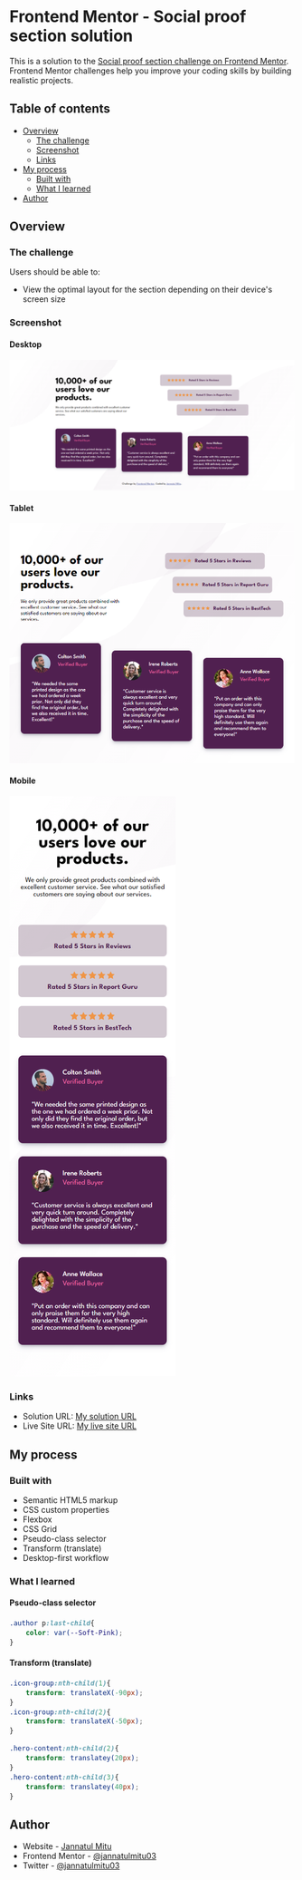 # Frontend Mentor - Social proof section solution

This is a solution to the [Social proof section challenge on Frontend Mentor](https://www.frontendmentor.io/challenges/social-proof-section-6e0qTv_bA). Frontend Mentor challenges help you improve your coding skills by building realistic projects. 

## Table of contents

- [Overview](#overview)
  - [The challenge](#the-challenge)
  - [Screenshot](#screenshot)
  - [Links](#links)
- [My process](#my-process)
  - [Built with](#built-with)
  - [What I learned](#what-i-learned)
- [Author](#author)

## Overview

### The challenge

Users should be able to:

- View the optimal layout for the section depending on their device's screen size

### Screenshot

#### Desktop
![Desktop](./screenshots/desktop.png)

#### Tablet
![Tablet](./screenshots/tablet.png)

#### Mobile
![Mobile](./screenshots/mobile.png)


### Links

- Solution URL: [My solution URL](https://github.com/jannatulmitu03/social-proof-section)
- Live Site URL: [My live site URL](https://jannatulmitu03.github.io/social-proof-section)

## My process

### Built with

- Semantic HTML5 markup
- CSS custom properties
- Flexbox
- CSS Grid
- Pseudo-class selector
- Transform (translate)
- Desktop-first workflow


### What I learned

#### Pseudo-class selector
```css
.author p:last-child{
    color: var(--Soft-Pink);
}
```

#### Transform (translate)
```css
.icon-group:nth-child(1){
    transform: translateX(-90px);
}
.icon-group:nth-child(2){
    transform: translateX(-50px);
}
```
```css
.hero-content:nth-child(2){
    transform: translatey(20px);
}
.hero-content:nth-child(3){
    transform: translatey(40px);
}
```

## Author

- Website - [Jannatul Mitu](https://www.linkedin.com/in/jannatulmitu03)
- Frontend Mentor - [@jannatulmitu03](https://www.frontendmentor.io/profile/jannatulmitu03)
- Twitter - [@jannatulmitu03](https://twitter.com/jannatulmitu03)
